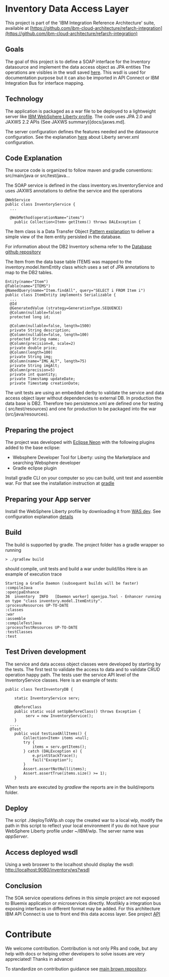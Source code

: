 # Inventory Data Access Layer
This project is part of the 'IBM Integration Reference Architecture' suite, available at [https://github.com/ibm-cloud-architecture/refarch-integration](https://github.com/ibm-cloud-architecture/refarch-integration)
## Goals
The goal of this project is to define a SOAP interface for the Inventory datasource and implement the data access object as JPA entities The operations are visibles in the wsdl saved [here](docs/ws.wsdl). This wsdl is used for documentation purpose but it can also be imported in API Connect or IBM Integration Bus for interface mapping.

## Technology
The application is packaged as a war file to be deployed to a lightweight server like [IBM WebSphere Liberty profile](https://developer.ibm.com/wasdev/downloads/download-latest-stable-websphere-liberty-runtime).
The code uses JPA 2.0 and JAXWS 2.2 APIs (See JAXWS summary)[docs/jaxws.md].

The server configuration defines the features needed and the datasource configuration. See the explanation [here](docs/liberty-server.md) about Liberty server.xml configuration.

## Code Explanation
The source code is organized to follow maven and gradle conventions: src/main/java or src/test/java...

The SOAP service is defined in the class inventory.ws.InventoryService and uses JAXWS annotations to define the service and the operations
```
@WebService
public class InventoryService {
  ...

  @WebMethod(operationName="items")
	public Collection<Item> getItems() throws DALException {
```
The Item class is a Data Transfer Object [Pattern explanation](https://martinfowler.com/eaaCatalog/dataTransferObject.html) to deliver a simple view of the item entity persisted in the database.

For information about the DB2 Inventory schema refer to the [Database github repository](https://github.com/ibm-cloud-architecture/refarch-integration-inventory-db2)

The Item from the data base table ITEMS was mapped to the inventory.model.ItemEntity class which uses a set of JPA annotations to map to the DB2 tables.

```
Entity(name="Item")
@Table(name="ITEMS")
@NamedQuery(name="Item.findAll", query="SELECT i FROM Item i")
public class ItemEntity implements Serializable {
  ...
  @Id
  @GeneratedValue (strategy=GenerationType.SEQUENCE)
  @Column(nullable=false)
  protected long id;

  @Column(nullable=false, length=1500)
  private String description;
  @Column(nullable=false, length=100)
  protected String name;
  @Column(precision=8, scale=2)
  private double price;
  @Column(length=100)
  private String img;
  @Column(name="IMG_ALT", length=75)
  private String imgAlt;
  @Column(precision=5)
  private int quantity;
  private Timestamp updateDate;
  private Timestamp creationDate;

```

The unit tests are using an embedded derby to validate the service and data access object layer without dependencies to external DB. In production the data base is DB2.
Therefore two persistence.xml are defined one for testing ( src/test/resources) and one for production to be packaged into the war (src/java/resources).


## Preparing the project
The project was developed with [Eclipse Neon](http://www.eclipse.org/neon) with the following plugins added to the base eclipse:
* Websphere Developer Tool for Liberty: using the Marketplace and searching Websphere developer
* Gradle eclipse plugin

Install gradle CLI on your computer so you can build, unit test and assemble war.  For that see the installation instruction at [gradle](http://gradle.org)

## Preparing your App server
Install the WebSphere Liberty profile by downloading it from [WAS dev](https://developer.ibm.com/wasdev/downloads/download-latest-stable-websphere-liberty-runtime). See configuration explanation [details](docs/liberty-server.md)

## Build
The build is supported by gradle. The project folder has a gradle wrapper so running
```
> ./gradlew build
```
should compile, unit tests and build a war under build/libs
Here is an example of execution trace
```
Starting a Gradle Daemon (subsequent builds will be faster)
:compileJava
:openjpaEnhance
36  inventory  INFO   [Daemon worker] openjpa.Tool - Enhancer running on type "class inventory.model.ItemEntity".
:processResources UP-TO-DATE
:classes
:war
:assemble
:compileTestJava
:processTestResources UP-TO-DATE
:testClasses
:test
```
## Test Driven development
The service and data access object classes were developed by starting by the tests. The first test to validate the access to data and to validate CRUD operation happy path. The tests user the service API level of the InventoryService classes. Here is an example of tests:
```
public class TestInventoryDB {

	static InventoryService serv;

	@BeforeClass
	public static void setUpBeforeClass() throws Exception {
		 serv = new InventoryService();
	}
  ....
  @Test
	public void testLoadAllItems() {
		Collection<Item> items =null;
		try {
			items = serv.getItems();
		} catch (DALException e) {
			e.printStackTrace();
			fail("Exception");
		}
		Assert.assertNotNull(items);
		Assert.assertTrue(items.size() >= 1);
	}
```

When tests are executed by *gradlew* the reports are in the build/reports folder.

## Deploy
The script ./deployToWlp.sh copy the created war to a local wlp, modify the path in this script to reflect your local environment if you do not have your WebSphere Liberty profile under ~/IBM/wlp.
The server name was *appServer*.

## Access deployed wsdl
Using a web broswer to the localhost should display the wsdl: [http://localhost:9080/inventory/ws?wsdl](http://localhost:9080/inventory/ws?wsdl)

## Conclusion
The SOA service operations defines in this simple project are not exposed to Bluemix application or microservices directly. Mostlikly a integration bus exposing interfaces in different format may be added. For this architecture IBM API Connect is use to front end this data access layer. See project [API](https://github.com/ibm-cloud-architecture/refarch-integration-api)

# Contribute
We welcome contribution. Contribution is not only PRs and code, but any help with docs or helping other developers to solve issues are very appreciated! Thanks in advance!

To standardize on contribution guidance see [main brown repository](https://github.com/ibm-cloud-architecture/refarch-integration).
